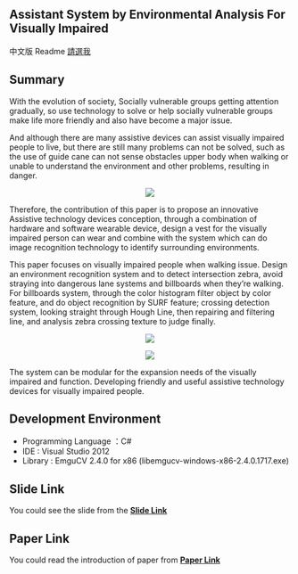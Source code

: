 ## Assistant System by Environmental Analysis For Visually Impaired

中文版 Readme [請選我](../master/Chinese.md)

## Summary
With the evolution of society, Socially vulnerable groups getting attention gradually, so use technology to solve or help socially vulnerable groups make life more friendly and also have become a major issue. 

And although there are many assistive devices can assist visually impaired people to live, but there are still many problems can not be solved, such as the use of guide cane can not sense obstacles upper body when walking or unable to understand the environment and other problems, resulting in danger.

<p align="center">
  <img src="../master/Img-SystemArchitecture.png?raw=true">
</p>

Therefore, the contribution of this paper is to propose an innovative Assistive technology devices conception, through a combination of hardware and software wearable device, design a vest for the visually impaired person can wear and combine with the system which can do image recognition technology to identify surrounding environments.

This paper focuses on visually impaired people when walking issue. Design an environment recognition system and to detect intersection zebra, avoid straying into dangerous lane systems and billboards when they’re walking. For billboards system, through the color histogram filter object by color feature, and do object recognition by SURF feature; crossing detection system, looking straight through Hough Line, then repairing and filtering line, and analysis zebra crossing texture to judge finally.

<p align="center">
  <img src="../master/Img-SignBoardRecognitionSystem.png?raw=true">
</p>

<p align="center">
  <img src="../master/Img-ZebraCrossingDetection.png?raw=true">
</p>


The system can be modular for the expansion needs of the visually impaired and function. Developing friendly and useful assistive technology devices for visually impaired people.

## Development Environment
- Programming Language ：C#
- IDE : Visual Studio 2012
- Library : EmguCV 2.4.0 for x86 (libemgucv-windows-x86-2.4.0.1717.exe)


## Slide Link
You could see the slide from the **[Slide Link](https://www.slideshare.net/secret/jApGLxeH9HebtD)**


## Paper Link
You could read the introduction of paper from **[Paper Link](https://drive.google.com/open?id=1Rb6jZDYyekp01XNCABlrhyIFTKsVg5cm)**
